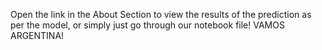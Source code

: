 Open the link in the About Section to view the results of the prediction as per the model, or simply just go through our notebook file!
VAMOS ARGENTINA! 
